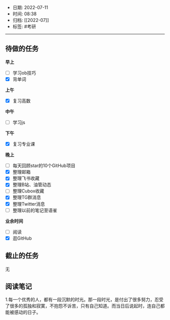 - 日期: 2022-07-11
- 时间: 08:38
- 归档: [[2022-07]]
- 标签: #考研 
---

## 待做的任务

**早上**

- [ ] 学习ob技巧
- [x] 背单词

**上午**

- [x] 复习高数

**中午**

- [ ] 学习js

**下午**

- [x] 复习专业课

**晚上**

- [ ] 每天回顾star的10个GitHub项目
- [x] 整理邮箱
- [x] 整理飞书收藏
- [x] 整理B站、油管动态
- [ ] 整理Cubox收藏
- [x] 整理TG群消息
- [x] 整理Twitter消息
- [ ] 整理以前的笔记至语雀

**业余时间**

- [ ] 阅读 
- [x] 逛GitHub

## 截止的任务

无

## 阅读笔记

1.每一个优秀的人，都有一段沉默的时光。那一段时光，是付出了很多努力，忍受了很多的孤独和寂寞，不抱怨不诉苦，只有自己知道。而当日后说起时，连自己都能被感动的日子。


